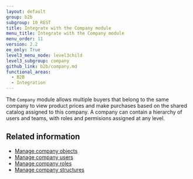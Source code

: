 ```yaml
---
layout: default
group: b2b
subgroup: 10_REST
title: Integrate with the Company module
menu_title: Integrate with the Company module
menu_order: 11
version: 2.2
ee_only: True
level3_menu_node: level3child
level3_subgroup: company
github_link: b2b/company.md
functional_areas:
  - B2B
  - Integration
---
```


The `Company` module allows multiple buyers that belong to the same company to view product prices and make purchases based on the shared catalog assigned to this company. A company can contain a hierarchy of users and teams, with roles and permisions assigned at any level.

## Related information

* [Manage company objects]({{page.baseurl}}/b2b/company-object.html)
* [Manage company users]({{page.baseurl}}/b2b/company-users.html)
* [Manage company roles]({{page.baseurl}}/b2b/roles.html)
* [Manage company structures]({{page.baseurl}}/b2b/company-structures.html)
